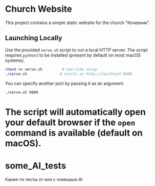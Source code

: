 
# Church Website

This project contains a simple static website for the church "Кочевник".

## Launching Locally

Use the provided `serve.sh` script to run a local HTTP server. The script requires `python3` to be installed (present by default on most macOS systems).

```bash
chmod +x serve.sh         # one-time setup
./serve.sh               # starts on http://localhost:8000
```
You can specify another port by passing it as an argument:

```bash
./serve.sh 9000
```

The script will automatically open your default browser if the `open` command is available (default on macOS).
=======
# some_AI_tests
Какие-то тесты от или с помошью AI

